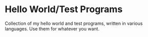 # Hello World/Test Programs
 Collection of my hello world and test programs, written in various languages. Use them for whatever you want.
